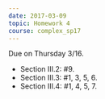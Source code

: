 ```yaml
---
date: 2017-03-09
topic: Homework 4
course: complex_sp17
---
```


Due on Thursday 3/16.

- Section III.2: #9.
- Section III.3: #1, 3, 5, 6.
- Section III.4: #1, 4, 5, 7.

